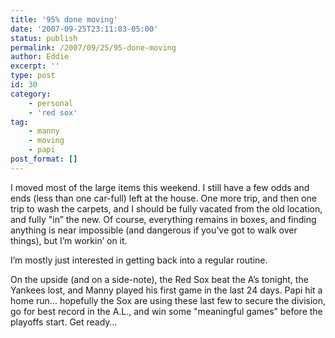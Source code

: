 ```yaml
---
title: '95% done moving'
date: '2007-09-25T23:11:03-05:00'
status: publish
permalink: /2007/09/25/95-done-moving
author: Eddie
excerpt: ''
type: post
id: 30
category:
    - personal
    - 'red sox'
tag:
    - manny
    - moving
    - papi
post_format: []
---
```

I moved most of the large items this weekend. I still have a few odds and ends (less than one car-full) left at the house. One more trip, and then one trip to wash the carpets, and I should be fully vacated from the old location, and fully "in” the new. Of course, everything remains in boxes, and finding anything is near impossible (and dangerous if you’ve got to walk over things), but I’m workin’ on it.

I’m mostly just interested in getting back into a regular routine.

On the upside (and on a side-note), the Red Sox beat the A’s tonight, the Yankees lost, and Manny played his first game in the last 24 days. Papi hit a home run… hopefully the Sox are using these last few to secure the division, go for best record in the A.L., and win some "meaningful games” before the playoffs start. Get ready…